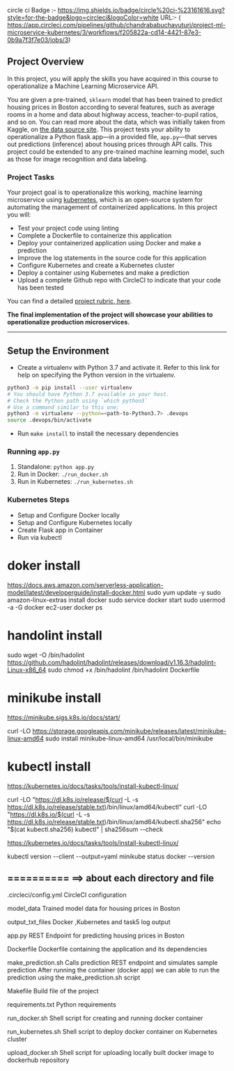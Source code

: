 circle ci Badge :-
https://img.shields.io/badge/circle%20ci-%23161616.svg?style=for-the-badge&logo=circleci&logoColor=white
URL:-
( https://app.circleci.com/pipelines/github/chandrababuchavuturi/project-ml-microservice-kubernetes/3/workflows/f205822a-cd14-4421-87e3-0b9a7f3f7e03/jobs/3)

## Project Overview

In this project, you will apply the skills you have acquired in this course to operationalize a Machine Learning Microservice API. 

You are given a pre-trained, `sklearn` model that has been trained to predict housing prices in Boston according to several features, such as average rooms in a home and data about highway access, teacher-to-pupil ratios, and so on. You can read more about the data, which was initially taken from Kaggle, on [the data source site](https://www.kaggle.com/c/boston-housing). This project tests your ability to operationalize a Python flask app—in a provided file, `app.py`—that serves out predictions (inference) about housing prices through API calls. This project could be extended to any pre-trained machine learning model, such as those for image recognition and data labeling.

### Project Tasks

Your project goal is to operationalize this working, machine learning microservice using [kubernetes](https://kubernetes.io/), which is an open-source system for automating the management of containerized applications. In this project you will:
* Test your project code using linting
* Complete a Dockerfile to containerize this application
* Deploy your containerized application using Docker and make a prediction
* Improve the log statements in the source code for this application
* Configure Kubernetes and create a Kubernetes cluster
* Deploy a container using Kubernetes and make a prediction
* Upload a complete Github repo with CircleCI to indicate that your code has been tested

You can find a detailed [project rubric, here](https://review.udacity.com/#!/rubrics/2576/view).

**The final implementation of the project will showcase your abilities to operationalize production microservices.**

---

## Setup the Environment

* Create a virtualenv with Python 3.7 and activate it. Refer to this link for help on specifying the Python version in the virtualenv. 
```bash
python3 -m pip install --user virtualenv
# You should have Python 3.7 available in your host. 
# Check the Python path using `which python3`
# Use a command similar to this one:
python3 -m virtualenv --python=<path-to-Python3.7> .devops
source .devops/bin/activate
```
* Run `make install` to install the necessary dependencies

### Running `app.py`

1. Standalone:  `python app.py`
2. Run in Docker:  `./run_docker.sh`
3. Run in Kubernetes:  `./run_kubernetes.sh`

### Kubernetes Steps

* Setup and Configure Docker locally
* Setup and Configure Kubernetes locally
* Create Flask app in Container
* Run via kubectl


doker install
============
https://docs.aws.amazon.com/serverless-application-model/latest/developerguide/install-docker.html
sudo yum update -y
sudo amazon-linux-extras install docker
sudo service docker start
sudo usermod -a -G docker ec2-user
docker ps

handolint install
================
sudo wget -O /bin/hadolint https://github.com/hadolint/hadolint/releases/download/v1.16.3/hadolint-Linux-x86_64
sudo chmod +x /bin/hadolint
/bin/hadolint Dockerfile

minikube install
==================
https://minikube.sigs.k8s.io/docs/start/

curl -LO https://storage.googleapis.com/minikube/releases/latest/minikube-linux-amd64
sudo install minikube-linux-amd64 /usr/local/bin/minikube

kubectl install
====================
https://kubernetes.io/docs/tasks/tools/install-kubectl-linux/

curl -LO "https://dl.k8s.io/release/$(curl -L -s https://dl.k8s.io/release/stable.txt)/bin/linux/amd64/kubectl"
curl -LO "https://dl.k8s.io/$(curl -L -s https://dl.k8s.io/release/stable.txt)/bin/linux/amd64/kubectl.sha256"
echo "$(cat kubectl.sha256)  kubectl" | sha256sum --check


https://kubernetes.io/docs/tasks/tools/install-kubectl-linux/

kubectl version --client --output=yaml
minikube status
docker --version

==========
==> about each directory and file
-----------------------------------
.circleci/config.yml	CircleCI configuration

model_data	Trained model data for housing prices in Boston

output_txt_files	Docker ,Kubernetes and task5 log output

app.py	REST Endpoint for predicting housing prices in Boston

Dockerfile	Dockerfile containing the application and its dependencies

make_prediction.sh	Calls prediction REST endpoint and simulates sample prediction
After running the container (docker app) we can able to run the prediction using the make_prediction.sh script

Makefile	Build file of the project

requirements.txt	Python requirements

run_docker.sh	Shell script for creating and running docker container

run_kubernetes.sh	Shell script to deploy docker container on Kubernetes cluster

upload_docker.sh	Shell script for uploading locally built docker image to dockerhub repository
